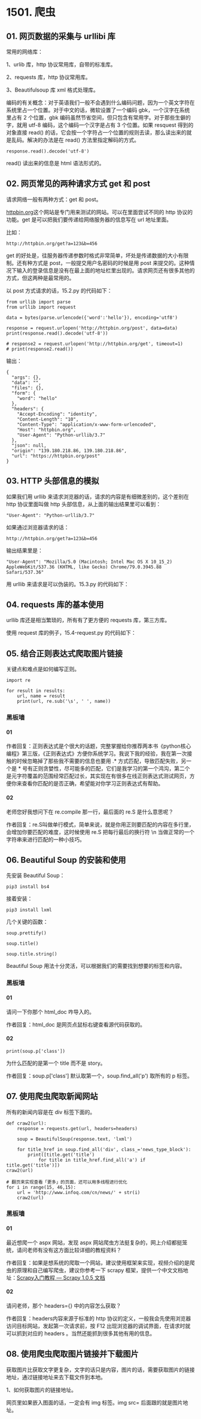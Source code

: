 # 1501. 爬虫

## 01. 网页数据的采集与 urllibi 库

常用的网络库：

1、urlib 库，http 协议常用库，自带的标准库。

2、requests 库，http 协议常用库。

3、Beautifulsoup 库 xml 格式处理库。

编码的有关概念：对于英语我们一般不会遇到什么编码问题，因为一个英文字符在系统里占一个位置。对于中文的话，微软设置了一个编码 gbk，一个汉字在系统里占有 2 个位置，gbk 编码虽然节省空间，但只包含有常用字。对于那些生僻的字，就用 utf-8 编码，这个编码一个汉字是占有 3 个位置。如果 resquest 得到的对象直接 read() 的话，它会按一个字符占一个位置的规则去读，那么读出来的就是乱码。解决的办法是在 read() 方法里指定解码的方式。

	response.read().decode('utf-8')

read() 读出来的信息是 html 语法形式的。

## 02. 网页常见的两种请求方式 get 和 post

请求网络一般有两种方式：get 和 post。

[httpbin.org](http://httpbin.org/)这个网站是专门用来测试的网站。可以在里面尝试不同的 http 协议的功能。get 是可以把我们要传递给网络服务器的信息写在 url 地址里面。

比如：

	http://httpbin.org/get?a=123&b=456

get 的好处是，往服务器传递参数时格式非常简单，坏处是传递数据的大小有限制。还有种方式是 post，一般提交用户名密码的时候是用 post 来提交的。这种情况下输入的登录信息是没有在最上面的地址栏里出现的。请求网页还有很多其他的方式，但这两种是最常用的。

以 post 方式请求的话，15.2.py 的代码如下：

```
from urllib import parse
from urllib import request

data = bytes(parse.urlencode({'word':'hello'}), encoding='utf8')

response = request.urlopen('http://httpbin.org/post', data=data)
print(response.read().decode('utf-8'))

# response2 = request.urlopen('http://httpbin.org/get', timeout=1)
# print(response2.read())
```

输出：

```
{
  "args": {}, 
  "data": "", 
  "files": {}, 
  "form": {
    "word": "hello"
  }, 
  "headers": {
    "Accept-Encoding": "identity", 
    "Content-Length": "10", 
    "Content-Type": "application/x-www-form-urlencoded", 
    "Host": "httpbin.org", 
    "User-Agent": "Python-urllib/3.7"
  }, 
  "json": null, 
  "origin": "139.180.218.86, 139.180.218.86", 
  "url": "https://httpbin.org/post"
}

```

## 03. HTTP 头部信息的模拟

如果我们用 urllib 来请求浏览器的话，请求的内容是有细微差别的，这个差别在 http 协议里面叫做 http 头部信息，从上面的输出结果里可以看到：

    "User-Agent": "Python-urllib/3.7"

如果通过浏览器请求的话：

	http://httpbin.org/get?a=123&b=456

输出结果里是：

	"User-Agent": "Mozilla/5.0 (Macintosh; Intel Mac OS X 10_15_2) AppleWebKit/537.36 (KHTML, like Gecko) Chrome/79.0.3945.88 Safari/537.36"

用 urllib 来请求是可以伪装的。15.3.py 的代码如下：

## 04. requests 库的基本使用

urllib 库还是相当繁琐的，所有有了更方便的 requests 库，第三方库。

使用 request 库的例子，15.4-request.py 的代码如下：

## 05. 结合正则表达式爬取图片链接

关键点和难点是如何编写正则。

```
import re

for result in results:
	url, name = result
	print(url, re.sub('\s', ' ', name))

```

### 黑板墙

#### 01

作者回复：正则表达式是个很大的话题，完整掌握给你推荐两本书《python核心编程》第三版，《正则表达式》方便你系统学习。我说下我的经验，我在第一次接触的时候忽略掉了那些我不需要的信息也要用 .* 方式匹配，导致匹配失败，另一个是 * 号有正则贪婪性，尽可能多的匹配，它们是我学习的第一个鸿沟，第二个是元字符覆盖的范围经常匹配过长，其实现在有很多在线正则表达式测试网页，方便你来查看你匹配的是否正确，希望能对你学习正则表达式有帮助。

#### 02

老师您好我想问下在 re.compile 那一行，最后面的 re.S 是什么意思呢？

作者回复：re.S叫做单行模式，简单来说，就是你用正则要匹配的内容在多行里，会增加你要匹配的难度，这时候使用 re.S 把每行最后的换行符 \n 当做正常的一个字符串来进行匹配的一种小技巧。

## 06. Beautiful Soup 的安装和使用

先安装 Beautiful Soup：

	pip3 install bs4

接着安装：

	pip3 install lxml

几个关键的函数：

	soup.prettify()
	
	soup.title()
	
	soup.title.string()

Beautiful Soup 用法十分灵活，可以根据我们的需要找到想要的标签和内容。

### 黑板墙

#### 01

请问一下你那个 html_doc 咋导入的。

作者回复：html_doc 是网页点鼠标右键查看源代码获取的。

#### 02

	print(soup.p['class'])

为什么匹配的是第一个 title 而不是 story。

作者回复：soup.p['class'] 默认取第一个，soup.find_all('p') 取所有的 p 标签。

## 07. 使用爬虫爬取新闻网站

所有的新闻内容是在 div 标签下面的。

```
def craw2(url):
	response = requests.get(url, headers=headers)
	
	soup = BeautifulSoup(response.text, 'lxml')
	
	for title_href in soup.find_all('div', class_='news_type_block'):
		print([title.get('title')
			for title in title_href.find_all('a') if title.get('title')])
craw2(url)

# 翻页来实现查看「更多」的页面，还可以用多线程进行优化
for i in range(15, 46,15):
	url = 'http://www.infoq.com/cn/news/' + str(i)
	craw2(url)
```

### 黑板墙

#### 01

最近想爬一个 aspx 网站，发现 aspx 网站爬虫方法挺复杂的，网上介绍都挺笼统，请问老师有没有这方面比较详细的教程资料？

作者回复：如果是想系统的爬取一个网站，建议使用框架来实现，视频介绍的是爬虫的原理和自己编写爬虫，建议你参考一下 scrapy 框架，提供一个中文文档地址：[Scrapy入门教程 — Scrapy 1.0.5 文档](https://scrapy-chs.readthedocs.io/zh_CN/1.0/intro/tutorial.html)

#### 02

请问老师，那个 headers={} 中的内容怎么获取？

作者回复：headers内容来源于标准的 http 协议的定义，一般我会先使用浏览器访问目标网站，发起第一次请求前，按 F12 出现浏览器的调试界面，在请求时就可以抓到对应的 headers 。当然还能抓到很多其他有用的信息。

## 08. 使用爬虫爬取图片链接并下载图片

获取图片比获取文字更复杂，文字的话只是内容，图片的话，需要获取图片的链接地址，通过链接地址来去下载文件到本地。

1、如何获取图片的链接地址。

网页里如果嵌入图面的话，一定会有 img 标签。img src= 后面跟的就是图片地址。




